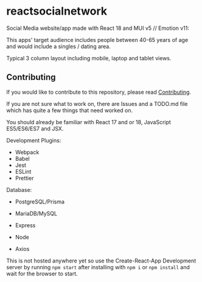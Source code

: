 # reactsocialnetwork

Social Media website/app made with React 18 and MUI v5 // Emotion v11:

This apps' target audience includes people between 40-65 years of age and would include a singles / dating area.

Typical 3 column layout including mobile, laptop and tablet views.

## Contributing

If you would like to contribute to this repository, please read [Contributing](CONTRIBUTING.md).

If you are not sure what to work on, there are Issues and a TODO.md file which has quite a few things that need worked on.

You should already be familiar with React 17 and or 18, JavaScript ES5/ES6/ES7 and JSX.

Development Plugins:

- Webpack
- Babel
- Jest
- ESLint
- Prettier

Database:

- PostgreSQL/Prisma
- MariaDB/MySQL

- Express
- Node
- Axios

This is not hosted anywhere yet so use the Create-React-App Development server by running `npm start` after installing with `npm i` or `npm install` and wait for the browser to start.
